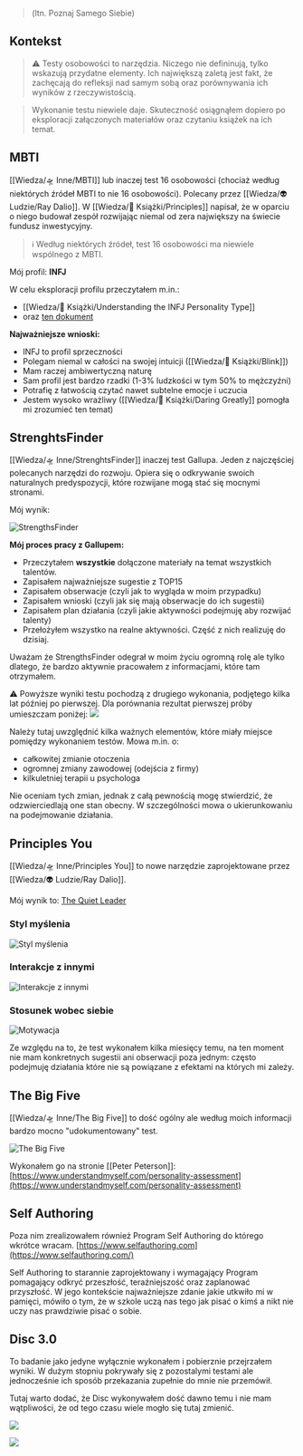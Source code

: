 >  (ltn. Poznaj Samego Siebie)

## Kontekst
> ⚠️ Testy osobowości to narzędzia. Niczego nie defininują, tylko wskazują przydatne elementy. Ich największą zaletą jest fakt, że zachęcają do refleksji nad samym sobą oraz porównywania ich wyników z rzeczywistością.

> Wykonanie testu niewiele daje. Skuteczność osiągnąłem dopiero po eksploracji załączonych materiałów oraz czytaniu książek na ich temat. 

## MBTI
[[Wiedza/🛸 Inne/MBTI]] lub inaczej test 16 osobowości (chociaż według niektórych źródeł MBTI to nie 16 osobowości). Polecany przez [[Wiedza/👽 Ludzie/Ray Dalio]]. W [[Wiedza/📖 Książki/Principles]] napisał, że w oparciu o niego budował zespół rozwijając niemal od zera największy na świecie fundusz inwestycyjny. 

> ℹ️ Według niektórych źródeł, test 16 osobowości ma niewiele wspólnego z MBTI.

Mój profil: **INFJ**

W celu eksploracji profilu przeczytałem m.in.:
- [[Wiedza/📖 Książki/Understanding the INFJ Personality Type]]
- oraz [ten dokument](https://idigitalcitizen.files.wordpress.com/2011/02/infj-profile-counselor-protector-pdf2.pdf)

**Najważniejsze wnioski:**
- INFJ to profil sprzeczności
- Polegam niemal w całości na swojej intuicji ([[Wiedza/📖 Książki/Blink]])
- Mam raczej ambiwertyczną naturę
- Sam profil jest bardzo rzadki (1-3% ludzkości w tym 50% to mężczyźni)
- Potrafię z łatwością czytać nawet subtelne emocje i uczucia
- Jestem wysoko wrażliwy ([[Wiedza/📖 Książki/Daring Greatly]] pomogła mi zrozumieć ten temat)

## StrenghtsFinder
[[Wiedza/🛸 Inne/StrenghtsFinder]] inaczej test Gallupa. Jeden z najczęściej polecanych narzędzi do rozwoju. Opiera się o odkrywanie swoich naturalnych predyspozycji, które rozwijane mogą stać się mocnymi stronami. 

Mój wynik:

![StrengthsFinder](https://space.overment.com/m75PbJuix3DuFiQPHBW4/Screen-Shot-2021-08-16-02-59-51.png)

**Mój proces pracy z Gallupem:**
- Przeczytałem **wszystkie** dołączone materiały na temat wszystkich talentów.
- Zapisałem najważniejsze sugestie z TOP15
- Zapisałem obserwacje (czyli jak to wygląda w moim przypadku)
- Zapisałem wnioski (czyli jak się mają obserwacje do ich sugestii)
- Zapisałem plan działania (czyli jakie aktywności podejmuję aby rozwijać talenty)
- Przełożyłem wszystko na realne aktywności. Część z nich realizuję do dzisiaj.

Uważam że StrengthsFinder odegrał w moim życiu ogromną rolę ale tylko dlatego, że bardzo aktywnie pracowałem z informacjami, które tam otrzymałem.

⚠️ Powyższe wyniki testu pochodzą z drugiego wykonania, podjętego kilka lat później po pierwszej. Dla porównania rezultat pierwszej próby umieszczam poniżej: 
![](https://space.overment.com/Shared-Image-2021-11-09-00-59-54/Shared-Image-2021-11-09-00-59-54.png)

Należy tutaj uwzględnić kilka ważnych elementów, które miały miejsce pomiędzy wykonaniem testów. Mowa m.in. o:
- całkowitej zmianie otoczenia 
- ogromnej zmiany zawodowej (odejścia z firmy)
- kilkuletniej terapii u psychologa

Nie oceniam tych zmian, jednak z całą pewnością mogę stwierdzić, że odzwierciedlają one stan obecny. W szczególności mowa o ukierunkowaniu na podejmowanie działania. 

## Principles You
[[Wiedza/🛸 Inne/Principles You]] to nowe narzędzie zaprojektowane przez [[Wiedza/👽 Ludzie/Ray Dalio]]. 

Mój wynik to: [The Quiet Leader](https://principlesyou.com/archetypes/quietleader)

### Styl myślenia
![Styl myślenia](https://space.overment.com/aFQcJRUurI4W5khloO7U/Screen-Shot-2021-08-19-23-25-19.png)

### Interakcje z innymi
![Interakcje z innymi](https://space.overment.com/UDTRF1vVI8AYNReKJSk5/Screen-Shot-2021-08-19-23-27-02.png)

### Stosunek wobec siebie
![Motywacja](https://space.overment.com/Jo2QCEdNIBtR0Y6wqi5B/Screen-Shot-2021-08-19-23-27-50.png)

Ze względu na to, że test wykonałem kilka miesięcy temu, na ten moment nie mam konkretnych sugestii ani obserwacji poza jednym: często podejmuję działania które nie są powiązane z efektami na których mi zależy. 

## The Big Five
[[Wiedza/🛸 Inne/The Big Five]] to dość ogólny ale według moich informacji bardzo mocno "udokumentowany" test. 

![The Big Five](https://space.overment.com/k4Yw6TJlr8gfmL1tLCjD/the-big-five.png)

Wykonałem go na stronie [[Peter Peterson]]: 
[https://www.understandmyself.com/personality-assessment](https://www.understandmyself.com/personality-assessment)

## Self Authoring
Poza nim zrealizowałem również Program Self Authoring do którego wkrótce wracam.
[https://www.selfauthoring.com](https://www.selfauthoring.com/)

Self Authoring to starannie zaprojektowany i wymagający Program pomagający odkryć przeszłość, teraźniejszość oraz zaplanować przyszłość. W jego kontekście najważniejsze zdanie jakie utkwiło mi w pamięci, mówiło o tym, że w szkole uczą nas tego jak pisać o kimś a nikt nie uczy nas prawdziwie pisać o sobie. 

## Disc 3.0
To badanie jako jedyne wyłącznie wykonałem i pobierznie przejrzałem wyniki. W dużym stopniu pokrywały się z pozostalymi testami ale jednocześnie ich sposób przekazania zupełnie do mnie nie przemówił. 

Tutaj warto dodać, że Disc wykonywałem dość dawno temu i nie mam wątpliwości, że od tego czasu wiele mogło się tutaj zmienić.

![](https://space.overment.com/Shared-Image-2022-01-19-21-52-36/Shared-Image-2022-01-19-21-52-36.png)

![](https://space.overment.com/Shared-Image-2022-01-19-21-53-30/Shared-Image-2022-01-19-21-53-30.png)